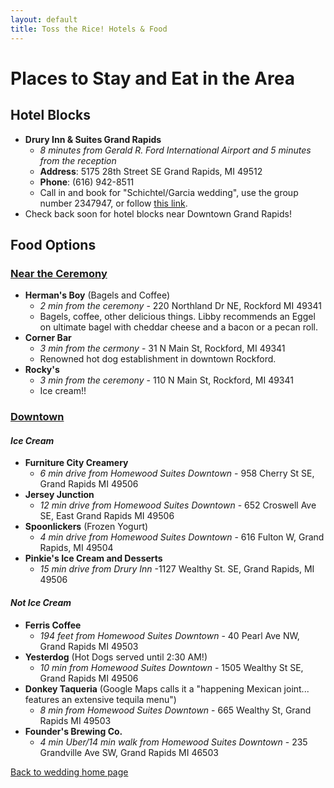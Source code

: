 ```yaml
---
layout: default
title: Toss the Rice! Hotels & Food
---
```


# Places to Stay and Eat in the Area

## Hotel Blocks
- **Drury Inn & Suites Grand Rapids**
    - *8 minutes from Gerald R. Ford International Airport and 5 minutes from the reception*
    - **Address**: 5175 28th Street SE Grand Rapids, MI 49512
    - **Phone**: (616) 942-8511
    - Call in and book for "Schichtel/Garcia wedding", use the group number 2347947, or follow [this link](https://www.druryhotels.com/bookandstay/newreservation/?groupno=2347947).
- Check back soon for hotel blocks near Downtown Grand Rapids!

## Food Options
### <u>Near the Ceremony</u>

- **Herman's Boy** (Bagels and Coffee)
    - *2 min from the ceremony* - 220 Northland Dr NE, Rockford MI 49341
    - Bagels, coffee, other delicious things. Libby recommends an Eggel on ultimate bagel with cheddar cheese and a bacon or a pecan roll.
- **Corner Bar**
    - *3 min from the cermony* - 31 N Main St, Rockford, MI 49341
    - Renowned hot dog establishment in downtown Rockford.
- **Rocky's**
    - *3 min from the ceremony* - 110 N Main St, Rockford, MI 49341
    - Ice cream!!

### <u>Downtown</u>

#### *Ice Cream*
- **Furniture City Creamery**
    - *6 min drive from Homewood Suites Downtown* - 958 Cherry St SE, Grand Rapids MI 49506
- **Jersey Junction**
    - *12 min drive from Homewood Suites Downtown* - 652 Croswell Ave SE, East Grand Rapids MI 49506
- **Spoonlickers** (Frozen Yogurt)
    - *4 min drive from Homewood Suites Downtown* - 616 Fulton W, Grand Rapids, MI 49504
- **Pinkie's Ice Cream and Desserts**
    - *15 min drive from Drury Inn* -1127 Wealthy St. SE, Grand Rapids, MI 49506



#### *Not Ice Cream*
- **Ferris Coffee**
    - *194 feet from Homewood Suites Downtown* - 40 Pearl Ave NW, Grand Rapids MI 49503
- **Yesterdog** (Hot Dogs served until 2:30 AM!)
    - *10 min from Homewood Suites Downtown* - 1505 Wealthy St SE, Grand Rapids MI 49506
- **Donkey Taqueria** (Google Maps calls it a "happening Mexican joint... features an extensive tequila menu")
    - *8 min from Homewood Suites Downtown* - 665 Wealthy St, Grand Rapids MI 49503
- **Founder's Brewing Co.**
    - *4 min Uber/14 min walk from Homewood Suites Downtown* - 235 Grandville Ave SW, Grand Rapids MI 46503

[Back to wedding home page](/tosstherice)
